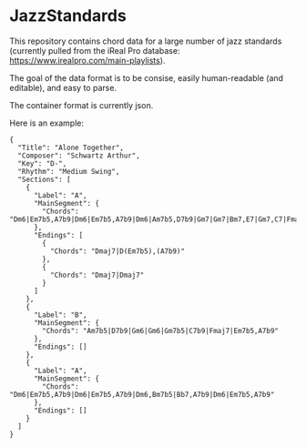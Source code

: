 # JazzStandards
This repository contains chord data for a large number of jazz standards (currently pulled from the iReal Pro database: https://www.irealpro.com/main-playlists).

The goal of the data format is to be consise, easily human-readable (and editable), and easy to parse.

The container format is currently json.

Here is an example:

```
{
  "Title": "Alone Together",
  "Composer": "Schwartz Arthur",
  "Key": "D-",
  "Rhythm": "Medium Swing",
  "Sections": [
    {
      "Label": "A",
      "MainSegment": {
        "Chords": "Dm6|Em7b5,A7b9|Dm6|Em7b5,A7b9|Dm6|Am7b5,D7b9|Gm7|Gm7|Bm7,E7|Gm7,C7|Fmaj7|Em7b5,A7b9"
      },
      "Endings": [
        {
          "Chords": "Dmaj7|D(Em7b5),(A7b9)"
        },
        {
          "Chords": "Dmaj7|Dmaj7"
        }
      ]
    },
    {
      "Label": "B",
      "MainSegment": {
        "Chords": "Am7b5|D7b9|Gm6|Gm6|Gm7b5|C7b9|Fmaj7|Em7b5,A7b9"
      },
      "Endings": []
    },
    {
      "Label": "A",
      "MainSegment": {
        "Chords": "Dm6|Em7b5,A7b9|Dm6|Em7b5,A7b9|Dm6,Bm7b5|Bb7,A7b9|Dm6|Em7b5,A7b9"
      },
      "Endings": []
    }
  ]
}
```
